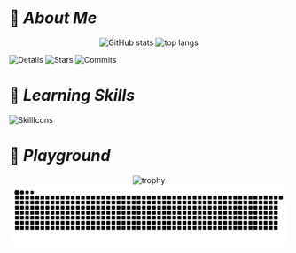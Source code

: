 # :pushpin: **_About Me_**

<p align="center">
    <img src="https://github-readme-stats.vercel.app/api?username=mamenz752&show_icons=true&theme=cobalt" alt="GitHub stats">
    <img src="https://github-readme-stats.vercel.app/api/top-langs?username=mamenz752&layout=compact" alt="top langs">
</p>

![Details](http://github-profile-summary-cards.vercel.app/api/cards/profile-details?username=mamenz752&theme=github#details)
![Stars](http://github-profile-summary-cards.vercel.app/api/cards/stats?username=mamenz752&theme=github#stars)
![Commits](http://github-profile-summary-cards.vercel.app/api/cards/most-commit-language?username=mamenz752&theme=github#commits)

# :rocket: **_Learning Skills_**

![SkillIcons](https://skillicons.dev/icons?i=js,ts,react,nextjs,go,php,larabel,pys#skills)

# 🛝 **_Playground_**

<p align="center">
    <img src="https://github-profile-trophy.vercel.app/?username=mamenz752&theme=onedark" alt="trophy">
    <img src="https://raw.githubusercontent.com/mamenz752/mamenz752/output/github-contribution-grid-snake.svg" alt="snake animation">
</p>
